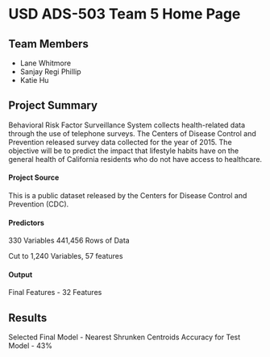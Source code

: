 # USD ADS-503 Team 5 Home Page

## Team Members
- Lane Whitmore
- Sanjay Regi Phillip
- Katie Hu

## Project Summary
Behavioral Risk Factor Surveillance System collects health-related data through the use of telephone surveys. The Centers of Disease Control and Prevention released survey data collected for the year of 2015. The objective will be to predict the impact that lifestyle habits have on the general health of California residents who do not have access to healthcare. 

#### Project Source
This is a public dataset released by the Centers for Disease Control and Prevention (CDC).

#### Predictors
330 Variables
441,456 Rows of Data

Cut to 1,240 Variables, 57 features


#### Output
Final Features - 32 Features

## Results
Selected Final Model - Nearest Shrunken Centroids
Accuracy for Test Model - 43%
